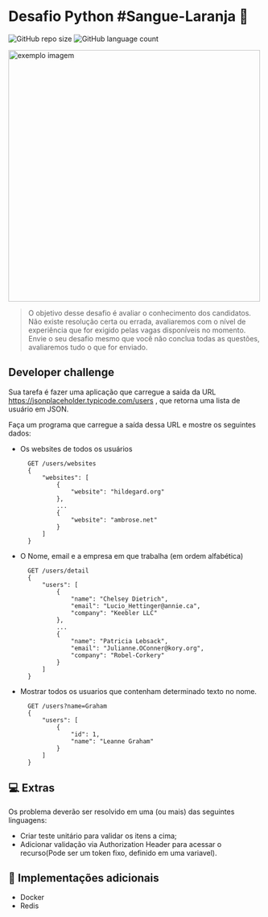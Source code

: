 # Desafio Python #Sangue-Laranja 🍊

![GitHub repo size](https://img.shields.io/github/repo-size/marceloapd/Teste-IntuitiveCare?style=for-the-badge)
![GitHub language count](https://img.shields.io/github/languages/count/marceloapd/Teste-IntuitiveCare?style=for-the-badge)

<img src="https://user-images.githubusercontent.com/71731452/191392162-0aac7698-bba3-4c01-918a-ccdcacee475e.gif" style="width:500px" alt="exemplo imagem">

> O objetivo desse desafio é avaliar o conhecimento dos candidatos. Não existe resolução certa ou errada, avaliaremos com o nível de experiência que for exigido pelas vagas disponíveis no momento. Envie o seu desafio mesmo que você não conclua todas as questões, avaliaremos tudo o que for enviado.

## Developer challenge


Sua tarefa é fazer uma aplicação que carregue a saida da URL https://jsonplaceholder.typicode.com/users , que retorna uma lista de usuário em JSON.

Faça um programa que carregue a saída dessa URL e mostre os seguintes dados:
    
- Os websites de todos os usuários

        GET /users/websites
        {
            "websites": [
                {
                    "website": "hildegard.org"
                },
                ...
                {
                    "website": "ambrose.net"
                }
            ]
        }


- O Nome, email e a empresa em que trabalha (em ordem alfabética)

        GET /users/detail
        {
            "users": [
                {
                    "name": "Chelsey Dietrich",
                    "email": "Lucio_Hettinger@annie.ca",
                    "company": "Keebler LLC"
                },
                ...
                {
                    "name": "Patricia Lebsack",
                    "email": "Julianne.OConner@kory.org",
                    "company": "Robel-Corkery"
                }
            ]
        }


- Mostrar todos os usuarios que contenham determinado texto no nome.

        GET /users?name=Graham
        {
            "users": [
                {
                    "id": 1,
                    "name": "Leanne Graham"
                }
            ]
        }
    

## 💻 Extras

Os problema deverão ser resolvido em uma (ou mais) das seguintes linguagens:

- Criar teste unitário para validar os itens a cima;
- Adicionar validação via Authorization Header para acessar o recurso(Pode ser um token fixo, definido em uma variavel).

## 🚀 Implementações adicionais

- Docker
- Redis
